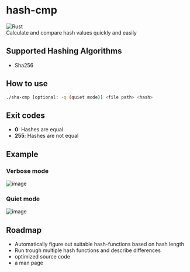 # hash-cmp
![Rust](https://img.shields.io/badge/rust-%23000000.svg?style=for-the-badge&logo=rust&logoColor=white)\
Calculate and compare hash values quickly and easily

## Supported Hashing Algorithms
- Sha256

## How to use
```bash
./sha-cmp [optional: -q (quiet mode)] <file path> <hash>
```

## Exit codes
- **0**: Hashes are equal
- **255**: Hashes are not equal

## Example
### Verbose mode
![image](https://user-images.githubusercontent.com/77125551/181935043-354dbbfe-8d2d-4494-bd4b-b6786328c5e0.png)

### Quiet mode
![image](https://user-images.githubusercontent.com/77125551/181935057-8e907067-6e49-4664-87f7-89b72c9221ad.png)


## Roadmap
- Automatically figure out suitable hash-functions based on hash length
- Run trough multiple hash functions and describe differences
- optimized source code
- a man page

